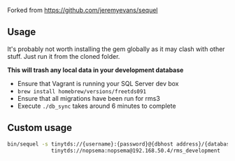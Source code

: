 Forked from https://github.com/jeremyevans/sequel

## Usage

It's probably not worth installing the gem globally as it may clash with other stuff.  Just run it from the cloned folder.

**This will trash any local data in your development database**

- Ensure that Vagrant is running your SQL Server dev box
- `brew install homebrew/versions/freetds091`
- Ensure that all migrations have been run for rms3
- Execute `./db_sync` takes around 6 minutes to complete

## Custom usage

```bash
bin/sequel -s tinytds://{username}:{password}@{dbhost address}/{database name} \
              tinytds://nopsema:nopsema@192.168.50.4/rms_development
```
